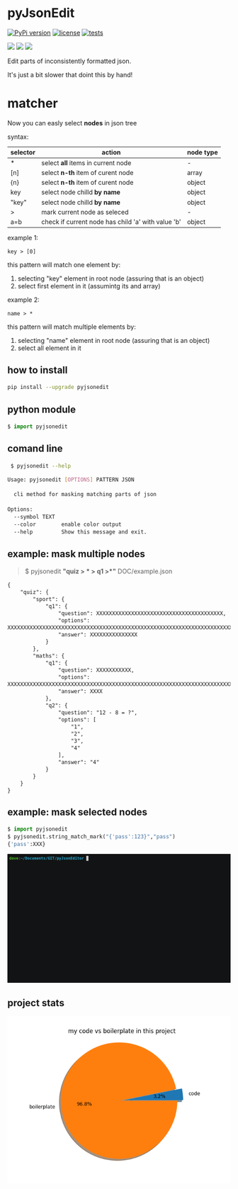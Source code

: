 # pyJsonEdit

[![PyPi version](https://badge.fury.io/py/pyjsonedit.svg)](https://pypi.org/project/pyjsonedit/)
[![license](https://img.shields.io/github/license/Naereen/StrapDown.js.svg)]()
[![tests](https://github.com/UrbanskiDawid/pyJsonEditor/actions/workflows/tests.yaml/badge.svg)](https://github.com/UrbanskiDawid/pyJsonEditor/actions/workflows/tests.yaml)

[![](https://forthebadge.com/images/badges/made-with-python.svg)]()
[![](https://forthebadge.com/images/badges/powered-by-coffee.svg)]()
[![](https://forthebadge.com/images/badges/uses-badges.svg)]()


Edit parts of inconsistently formatted json.

It's just a bit slower that doint this by hand!

# matcher

Now you can easly select **nodes** in json tree

syntax:

selector | action | node type
---------|--------|-------
  *| select **all** items in current node| -
 [n] | select **n-th** item of curent node| array
 {n} | select **n-th** item of curent node| object
 key | select node chilld **by name**| object
"key"| select node chilld **by name**| object
 \>  | mark current node as seleced |-
 a=b | check if current node has child 'a' with value 'b' |object


example 1: 

```
key > [0]
```

this pattern will match one element by:

1. selecting "key" element in root node (assuring that is an object)
2. select first element in it (assumintg its and array) 

example 2: 

```
name > *
```

this pattern will match multiple elements by:

1. selecting "name" element in root node (assuring that is an object)
2. select all element in it 

## how to install

```bash
pip install --upgrade pyjsonedit
```

## python module

```python
$ import pyjsonedit
```
## comand line

```sh
 $ pyjsonedit --help
```

```bash
Usage: pyjsonedit [OPTIONS] PATTERN JSON

  cli method for masking matching parts of json

Options:
  --symbol TEXT
  --color        enable color output
  --help         Show this message and exit.
```

## example: mask multiple nodes
> $ pyjsonedit **"quiz > * > q1 >*"** DOC/example.json

```
{
    "quiz": {
        "sport": {
            "q1": {
                "question": XXXXXXXXXXXXXXXXXXXXXXXXXXXXXXXXXXXXXXXX,
                "options": XXXXXXXXXXXXXXXXXXXXXXXXXXXXXXXXXXXXXXXXXXXXXXXXXXXXXXXXXXXXXXXXXXXXXXXXXXXXXXXXXXXXXXXXXXXXXXXXXXXXXXXXXXXXXXXXXXXXXXXXXXXXXXXXXXXXXXXXXXXXXXXXXXXXXXXXXXXXXXXXXXXXXXXXXXXXXXXXXXX,
                "answer": XXXXXXXXXXXXXXX
            }
        },
        "maths": {
            "q1": {
                "question": XXXXXXXXXXX,
                "options": XXXXXXXXXXXXXXXXXXXXXXXXXXXXXXXXXXXXXXXXXXXXXXXXXXXXXXXXXXXXXXXXXXXXXXXXXXXXXXXXXXXXXXXXXXXXXXXXXXXXXXXXXXXXXXXXXXXXXXXXXX,
                "answer": XXXX
            },
            "q2": {
                "question": "12 - 8 = ?",
                "options": [
                    "1",
                    "2",
                    "3",
                    "4"
                ],
                "answer": "4"
            }
        }
    }
}
```

## example: mask selected nodes

```python
$ import pyjsonedit
$ pyjsonedit.string_match_mark("{'pass':123}","pass")
{'pass':XXX}
```

[![string_match_mark](https://github.com/UrbanskiDawid/pyJsonEditor/raw/master/DOC/mask_pass.gif)]()


## project stats

[![string_match_mark](https://github.com/UrbanskiDawid/pyJsonEditor/raw/master/DOC/stats_boilerplate.png)]()